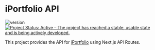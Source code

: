 # iPortfolio API
![version](https://img.shields.io/badge/version-0.1.0-blue) [![Project Status: Active – The project has reached a stable, usable state and is being actively developed.](https://www.repostatus.org/badges/latest/active.svg)](https://www.repostatus.org/#active)


This project provides the API for [iPortfolio](https://webguyian.com/iportfolio) using Next.js API Routes.
